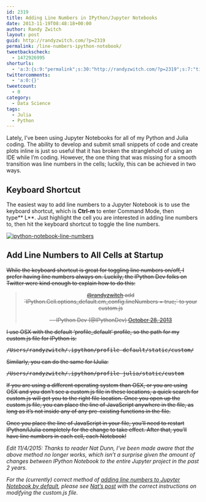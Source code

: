 ```yaml
---
id: 2319
title: Adding Line Numbers in IPython/Jupyter Notebooks
date: 2013-11-19T08:48:18+00:00
author: Randy Zwitch
layout: post
guid: http://randyzwitch.com/?p=2319
permalink: /line-numbers-ipython-notebook/
tweetbackscheck:
  - 1472926995
shorturls:
  - 'a:3:{s:9:"permalink";s:30:"http://randyzwitch.com/?p=2319";s:7:"tinyurl";s:26:"http://tinyurl.com/kag8hxt";s:4:"isgd";s:19:"http://is.gd/Bbul7g";}'
twittercomments:
  - 'a:0:{}'
tweetcount:
  - 0
category:
  - Data Science
tags:
  - Julia
  - Python
---
```

Lately, I&#8217;ve been using Jupyter Notebooks for all of my Python and Julia coding. The ability to develop and submit small snippets of code and create plots inline is just so useful that it has broken the stranglehold of using an IDE while I&#8217;m coding. However, the one thing that was missing for a smooth transition was line numbers in the cells; luckily, this can be achieved in two ways.

## Keyboard Shortcut

The easiest way to add line numbers to a Jupyter Notebook is to use the keyboard shortcut, which is **Ctrl-m** to enter Command Mode, then type** L**. Just highlight the cell you are interested in adding line numbers to, then hit the keyboard shortcut to toggle the line numbers.

[<img class="aligncenter size-full wp-image-2322" src="http://i2.wp.com/randyzwitch.com/wp-content/uploads/2013/11/ipython-notebook-line-numbers.png?fit=1370%2C358" alt="ipython-notebook-line-numbers" srcset="http://i2.wp.com/randyzwitch.com/wp-content/uploads/2013/11/ipython-notebook-line-numbers.png?w=1370 1370w, http://i2.wp.com/randyzwitch.com/wp-content/uploads/2013/11/ipython-notebook-line-numbers.png?resize=150%2C39 150w, http://i2.wp.com/randyzwitch.com/wp-content/uploads/2013/11/ipython-notebook-line-numbers.png?resize=300%2C78 300w, http://i2.wp.com/randyzwitch.com/wp-content/uploads/2013/11/ipython-notebook-line-numbers.png?resize=1024%2C267 1024w" sizes="(max-width: 1000px) 100vw, 1000px" data-recalc-dims="1" />](http://i2.wp.com/randyzwitch.com/wp-content/uploads/2013/11/ipython-notebook-line-numbers.png)





## Add Line Numbers to All Cells at Startup

<del>While the keyboard shortcut is great for toggling line numbers on/off, I prefer having line numbers always on. Luckily, the IPython Dev folks on Twitter were kind enough to explain how to do this:</del>

<blockquote class="twitter-tweet" lang="en">
  <p style="text-align: center;">
    <del><a href="https://twitter.com/randyzwitch">@randyzwitch</a> add `IPython.Cell.options_default.cm_config.lineNumbers = true;` to your custom.js</del>
  </p>

  <p style="text-align: center;">
    <del>— IPython Dev (@IPythonDev) <a href="https://twitter.com/IPythonDev/statuses/394906726828236800">October 28, 2013</a></del>
  </p>
</blockquote>

<del>I use OSX with the default &#8216;profile_default&#8217; profile, so the path for my custom.js file for IPython is:</del>

<pre><del>/Users/randyzwitch/.ipython/profile_default/static/custom/</del></pre>

<del>Similarly, you can do the same for IJulia:</del>

<pre><del>/Users/randyzwitch/.ipython/profile_julia/static/custom</del></pre>

<del>If you are using a different operating system than OSX, or you are using OSX and you don&#8217;t see a custom.js file in these locations, a quick search for custom.js will get you to the right file location. Once you open up the custom.js file, you can place the line of JavaScript anywhere in the file, as long as it&#8217;s not inside any of any pre-existing functions in the file.</del>

<del>Once you place the line of JavaScript in your file, you&#8217;ll need to restart IPython/IJulia completely for the change to take effect. After that, you&#8217;ll have line numbers in each cell, each Notebook!</del>

_Edit 11/4/2015: Thanks to reader Nat Dunn, I&#8217;ve been made aware that the above method no longer works, which isn&#8217;t a surprise given the amount of changes between IPython Notebook to the entire Jupyter project in the past 2 years._

_For the (currently) correct method of <a href="https://www.webucator.com/blog/2015/11/show-line-numbers-by-default-in-ipython-notebook/" target="_blank">adding line numbers to Jupyter Notebook by default</a>, please see <a href="https://www.webucator.com/blog/2015/11/show-line-numbers-by-default-in-ipython-notebook/" target="_blank">Nat&#8217;s post</a> with the correct instructions on modifying the custom.js file._
